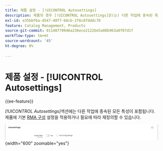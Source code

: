 ```yaml
---
title: 제품 설정 - [!UICONTROL Autosettings]
description: 제품의 경우 [!UICONTROL Autosettings]은(는) 다른 작업에 종속된 특성을 정의합니다.
exl-id: e35bbf6a-d547-40f7-b8cb-2f6c8fdddc70
feature: Catalog Management, Products
source-git-commit: 01148770946a236ece2122be5a88b963a0f07d1f
workflow-type: tm+mt
source-wordcount: '45'
ht-degree: 0%

---
```


# 제품 설정 - [!UICONTROL Autosettings]

{{ee-feature}}

_[!UICONTROL Autosettings]_&#x200B;섹션에는 다른 작업에 종속된 모든 특성이 포함됩니다. 제품에 기본 [RMA 구성](../stores-purchase/rma-configure.md) 설정을 적용하거나 필요에 따라 재정의할 수 있습니다.

![자동 설정](./assets/product-autosettings.png){width="600" zoomable="yes"}
